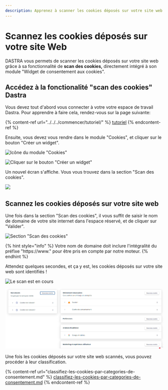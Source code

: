 ```yaml
---
description: Apprenez à scanner les cookies déposés sur votre site web.
---
```


# Scannez les cookies déposés sur votre site Web

DASTRA vous permets de scanner les cookies déposés sur votre site web grâce à sa fonctionnalité de **scan des cookies,** directement intégré à son module "Widget de consentement aux cookies".

## Accédez à la fonctionalité "scan des cookies" Dastra

Vous devez tout d'abord vous connecter à votre votre espace de travail Dastra. Pour apprendre à faire cela, rendez-vous sur la page suivante:

{% content-ref url="../../../commencer/tutoriel/" %}
[tutoriel](../../../commencer/tutoriel/)
{% endcontent-ref %}

Ensuite, vous devez vous rendre dans le module "Cookies", et cliquer sur le bouton "Créer un widget".

![Icône du module "Cookies"](<../../../.gitbook/assets/Capture web\_5-5-2022\_165656\_app.dastra.eu.jpeg>)

![Cliquer sur le bouton "Créer un widget"](<../../../.gitbook/assets/Capture web\_5-5-2022\_165746\_app.dastra.eu.jpeg>)

Un nouvel écran s'affiche. Vous vous trouvez dans la section "Scan des cookies".

![](<../../../.gitbook/assets/Capture web\_5-5-2022\_165823\_app.dastra.eu.jpeg>)

## Scannez les cookies déposés sur votre site web&#x20;

Une fois dans la section "Scan des cookies", il vous suffit de saisir le nom de domaine de votre site internet dans l'espace réservé, et de cliquer sur "Valider".

![Section "Scan des cookies"](<../../../.gitbook/assets/Capture web\_5-5-2022\_165912\_app.dastra.eu.jpeg>)

{% hint style="info" %}
Votre nom de domaine doit inclure l'intégralité du préfixe "https://www." pour être pris en compte par notre moteur.
{% endhint %}

&#x20;Attendez quelques secondes, et ça y est, les cookies déposés sur votre site web sont identifiés !

![Le scan est en cours](<../../../.gitbook/assets/Capture web\_5-5-2022\_17030\_app.dastra.eu.jpeg>)

![Ecran d'affichage des cookies](<../../../.gitbook/assets/image (51).png>)

Une fois les cookies déposés sur votre site web scannés, vous pouvez procéder à leur classification.

{% content-ref url="classifiez-les-cookies-par-categories-de-consentement.md" %}
[classifiez-les-cookies-par-categories-de-consentement.md](classifiez-les-cookies-par-categories-de-consentement.md)
{% endcontent-ref %}







